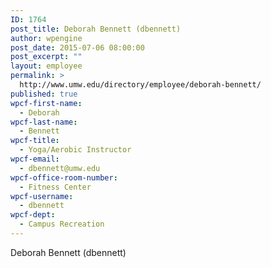 ```yaml
---
ID: 1764
post_title: Deborah Bennett (dbennett)
author: wpengine
post_date: 2015-07-06 08:00:00
post_excerpt: ""
layout: employee
permalink: >
  http://www.umw.edu/directory/employee/deborah-bennett/
published: true
wpcf-first-name:
  - Deborah
wpcf-last-name:
  - Bennett
wpcf-title:
  - Yoga/Aerobic Instructor
wpcf-email:
  - dbennett@umw.edu
wpcf-office-room-number:
  - Fitness Center
wpcf-username:
  - dbennett
wpcf-dept:
  - Campus Recreation
---
```

Deborah Bennett (dbennett)